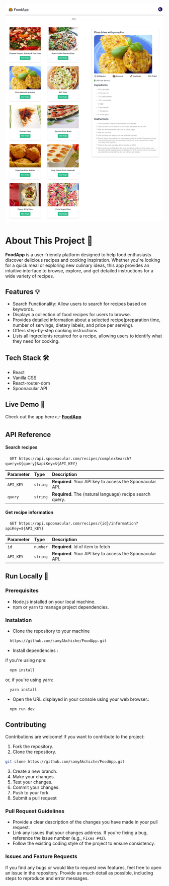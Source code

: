![FoodApp screenshot](./foodapp-fullScreenShot.png)


# About This Project 🚀 
**FoodApp** is a user-friendly platform designed to help food enthusiasts discover delicious recipes and cooking inspiration. Whether you're looking for a quick meal or exploring new culinary ideas, this app provides an intuitive interface to browse, explore, and get detailed instructions for a wide variety of recipes.

## Features 💡

- Search Functionality: Allow users to search for recipes based on keywords.
- Displays a collection of food recipes for users to browse.
- Provides detailed information about a selected recipe(preparation time, number of servings, dietary labels, and price per serving).
- Offers step-by-step cooking instructions.
- Lists all ingredients required for a recipe, allowing users to identify what they need for cooking.


## Tech Stack 🛠

* React
* Vanilla CSS
* React-router-dom
* Spoonacular API

## Live Demo 🎥

Check out the app here 👉 **[FoodApp](https://samy-foodapp.netlify.app/)**

## API Reference

#### Search recipes

```http
  GET https://api.spoonacular.com/recipes/complexSearch?query=${query}&apiKey=${API_KEY}
```

| Parameter | Type     | Description                |
| :-------- | :------- | :------------------------- |
| `API_KEY` | `string` | **Required**. Your API key to access the Spoonacular API.|
| `query` | `string` | **Required**. The (natural language) recipe search query.|

#### Get recipe information

```http
  GET https://api.spoonacular.com/recipes/{id}/information?apiKey=${API_KEY}
```

| Parameter | Type     | Description                       |
| :-------- | :------- | :-------------------------------- |
| `id`      | `number` | **Required**. Id of item to fetch |
| `API_KEY`      | `string` | **Required**. Your API key to access the Spoonacular API.|



## Run Locally 🚦

### Prerequisites

* Node.js installed on your local machine.
* npm or yarn to manage project dependencies.

### Instalation

* Clone the repository to your machine

```bash
  https://github.com/samyAkchiche/FoodApp.git
```
* Install dependencies :

if you're using npm:

```bash
  npm install
```

or, if you're using yarn:
```bash
  yarn install
```

* Open the URL displayed in your console using your web browser.:

```bash
  npm run dev
```

## Contributing

Contributions are welcome! If you want to contribute to the project:

1. Fork the repository.
2. Clone the repository.
```bash
git clone https://github.com/samyAkchiche/FoodApp.git
```
3. Create a new branch.
4. Make your changes.
5. Test your changes.
6. Commit your changes.
7. Push to your fork.
8. Submit a pull request

### Pull Request Guidelines

* Provide a clear description of the changes you have made in your pull request.
* Link any issues that your changes address. If you're fixing a bug, reference the issue number (e.g., `Fixes #42`).
* Follow the existing coding style of the project to ensure consistency.

### Issues and Feature Requests

If you find any bugs or would like to request new features, feel free to open an issue in the repository. Provide as much detail as possible, including steps to reproduce and error messages.




   
